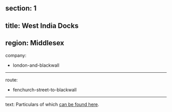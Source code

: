 section: 1
----
title: West India Docks
----
region: Middlesex
----
company:
- london-and-blackwall
----
route:
- fenchurch-street-to-blackwall
----
text: Particulars of which [can be found here](/routes/london-bridge-to-herne-bay#west-india-docks).
